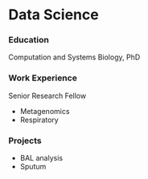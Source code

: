 # Data Science

### Education
Computation and Systems Biology, PhD

### Work Experience
Senior Research Fellow
- Metagenomics
- Respiratory

### Projects
- BAL analysis
- Sputum
